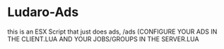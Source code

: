 # Ludaro-Ads
this is an ESX Script that just does ads, /ads (CONFIGURE YOUR ADS IN THE CLIENT.LUA AND YOUR JOBS/GROUPS IN THE SERVER.LUA
